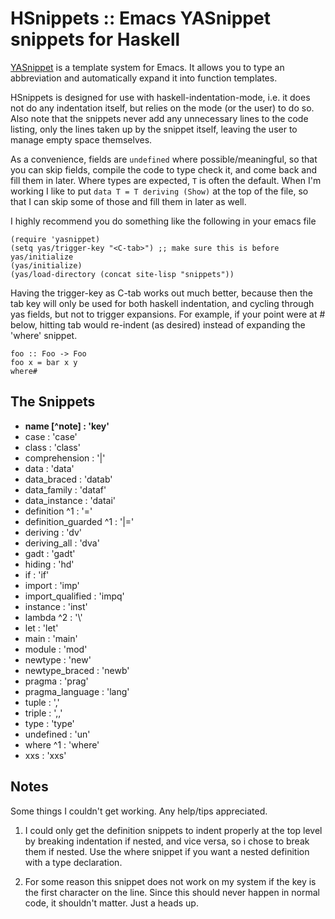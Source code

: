 
HSnippets :: Emacs YASnippet snippets for Haskell
=================================================

[YASnippet](http://code.google.com/p/yasnippet/) is a template system for 
Emacs. It allows you to type an abbreviation and automatically expand
it into function templates.

HSnippets is designed for use with haskell-indentation-mode, i.e. it does
not do any indentation itself, but relies on the mode (or the user) to do so.
Also note that the snippets never add any unnecessary lines to the code
listing, only the lines taken up by the snippet itself, leaving the user
to manage empty space themselves.

As a convenience, fields are `undefined` where possible/meaningful, so that you can
skip fields, compile the code to type check it, and come back and fill them
in later. Where types are expected, `T` is often the default. When I'm working
I like to put `data T = T deriving (Show)` at the top of the file, so that I
can skip some of those and fill them in later as well.

I highly recommend you do something like the following in your emacs file

    (require 'yasnippet)
    (setq yas/trigger-key "<C-tab>") ;; make sure this is before yas/initialize
    (yas/initialize)
    (yas/load-directory (concat site-lisp "snippets"))
    
Having the trigger-key as C-tab works out much better, because then the tab
key will only be used for both haskell indentation, and cycling through yas fields,
but not to trigger expansions. For example, if your point were at # below,
hitting tab would re-indent (as desired) instead of expanding the 'where' snippet.

    foo :: Foo -> Foo
    foo x = bar x y
    where#
    
The Snippets 
------------

-   **name [^note] : 'key'**
-   case   : 'case'
-   class  : 'class'
-   comprehension : '|'
-   data : 'data'
-   data_braced : 'datab'
-   data_family : 'dataf'
-   data_instance : 'datai'
-   definition ^1 : '='
-   definition_guarded ^1 : '|='
-   deriving : 'dv'
-   deriving_all : 'dva'
-   gadt : 'gadt'
-   hiding : 'hd'
-   if : 'if'
-   import : 'imp'
-   import_qualified : 'impq'
-   instance : 'inst'
-   lambda ^2 : '\\'
-   let : 'let'
-   main : 'main'
-   module : 'mod'
-   newtype : 'new'
-   newtype_braced : 'newb'
-   pragma : 'prag'
-   pragma_language : 'lang'
-   tuple : ','
-   triple : ',,'
-   type : 'type'
-   undefined : 'un'
-   where ^1 : 'where'
-   xxs : 'xxs'

Notes
-----

Some things I couldn't get working. Any help/tips appreciated.

1. I could only get the definition snippets to indent properly at the top level by breaking indentation if nested, and vice versa, so i chose to break them if nested. Use the where snippet if you want a nested definition with a type declaration.

2. For some reason this snippet does not work on my system if the key is the first character on the line. Since this should never happen in normal code, it shouldn't matter. Just a heads up.
